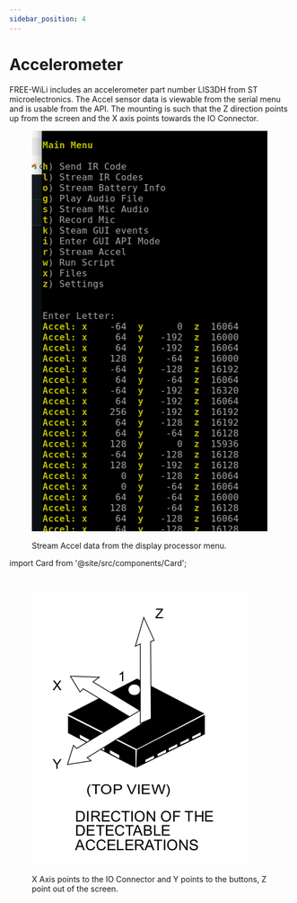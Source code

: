 ```yaml
---
sidebar_position: 4
---
```


# Accelerometer

FREE-WiLi includes an accelerometer part number LIS3DH from ST microelectronics. The Accel sensor data is viewable from the serial menu and is usable from the API. The mounting is such that the Z direction points up from the screen and the X axis points towards the IO Connector.

<div class="text--center">

<figure>

![Stream Accel data from the display processor menu](../assets/stream-accel-data.png "Stream Accel data from the display processor menu")
<figcaption>Stream Accel data from the display processor menu.</figcaption>
</figure>
</div>

import Card from '@site/src/components/Card'; 

<Card 
  title="LIS3DH - STMicroelectronics"
  description="STMicroelectronics"
  link="https://www.st.com/en/mems-and-sensors/lis3dh.html" 
  imageUrl="https://www.st.com/etc/clientlibs/st-site/media/app/images/favicon-32.png"
/>

<br/>

<div class="text--center">

<figure>

![X Axis points to the IO Connector and Y points to the buttons, Z point out of the screen](../assets/acc-points.png "X Axis points to the IO Connector and Y points to the buttons, Z point out of the screen")
<figcaption>X Axis points to the IO Connector and Y points to the buttons, Z point out of the screen.</figcaption>
</figure>
</div>
